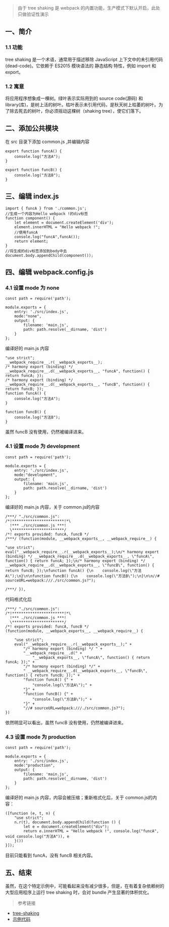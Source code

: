 
> 由于 tree shaking 是 webpack 的内置功能，生产模式下默认开启，此处只做验证性演示

## 一、简介

### 1.1 功能
tree shaking 是一个术语，通常用于描述移除 JavaScript 上下文中的未引用代码(dead-code)。它依赖于 ES2015 模块语法的 静态结构 特性，例如 import 和 export。

### 1.2 寓意
将应用程序想象成一棵树。绿叶表示实际用到的 source code(源码) 和 library(库)，是树上活的树叶。枯叶表示未引用代码，是秋天树上枯萎的树叶。为了除去死去的树叶，你必须摇动这棵树（shaking tree），使它们落下。

## 二、添加公共模块

在 src 目录下添加 common.js ,并编辑内容

```
export function funcA() {
    console.log("方法A");
}

export function funcB() {
    console.log("方法B");
}
```

## 三、编辑 index.js


```
import { funcA } from './common.js';
//生成一个内容为Hello webpack !的div标签
function component() {
    let element = document.createElement('div');
    element.innerHTML = "Hello webpack !";
    //使用funcA
    console.log("funcA",funcA());
    return element;
}
//将生成的div标签添加到body中去
document.body.appendChild(component());
```

## 四、编辑 webpack.config.js

### 4.1 设置 mode 为 none


```
const path = require('path');

module.exports = {
    entry: './src/index.js',
    mode:"none",
    output: {
        filename: 'main.js',
        path: path.resolve(__dirname, 'dist')
    }
};
```

编译好的 main.js 内容

```
"use strict";
__webpack_require__.r(__webpack_exports__);
/* harmony export (binding) */ __webpack_require__.d(__webpack_exports__, "funcA", function() { return funcA; });
/* harmony export (binding) */ __webpack_require__.d(__webpack_exports__, "funcB", function() { return funcB; });
function funcA() {
    console.log("方法A");
}

function funcB() {
    console.log("方法B");
}
```
虽然 funcB 没有使用，仍然被编译进来。

### 4.1 设置 mode 为 development


```
const path = require('path');

module.exports = {
    entry: './src/index.js',
    mode:"development",
    output: {
        filename: 'main.js',
        path: path.resolve(__dirname, 'dist')
    }
};
```

编译好的 main.js 内容，关于 common.js的内容

```
/***/ "./src/common.js":
/*!***********************!*\
  !*** ./src/common.js ***!
  \***********************/
/*! exports provided: funcA, funcB */
/***/ (function(module, __webpack_exports__, __webpack_require__) {

"use strict";
eval("__webpack_require__.r(__webpack_exports__);\n/* harmony export (binding) */ __webpack_require__.d(__webpack_exports__, \"funcA\", function() { return funcA; });\n/* harmony export (binding) */ __webpack_require__.d(__webpack_exports__, \"funcB\", function() { return funcB; });\nfunction funcA() {\n    console.log(\"方法A\");\n}\n\nfunction funcB() {\n    console.log(\"方法B\");\n}\n\n//# sourceURL=webpack:///./src/common.js?");

/***/ }),

```
代码格式化后

```
/***/ "./src/common.js":
/*!***********************!*\
  !*** ./src/common.js ***!
  \***********************/
/*! exports provided: funcA, funcB */
(function(module, __webpack_exports__, __webpack_require__) {

    "use strict";
    eval("__webpack_require__.r(__webpack_exports__);" +
        "/* harmony export (binding) */ " +
        "__webpack_require__.d(" +
            "__webpack_exports__, \"funcA\", function() { return funcA; });" +
        "/* harmony export (binding) */" +
        " __webpack_require__.d(__webpack_exports__, \"funcB\", function() { return funcB; });" +
        "function funcA() {" +
            "console.log(\"方法A\");" +
        "}" +
        "function funcB() {" +
            "console.log(\"方法B\");" +
        "}" +
        "//# sourceURL=webpack:///./src/common.js?");
})
```
依然明显可以看出，虽然 funcB 没有使用，仍然被编译进来。

### 4.3 设置 mode 为 production


```
const path = require('path');

module.exports = {
    entry: './src/index.js',
    mode:"production",
    output: {
        filename: 'main.js',
        path: path.resolve(__dirname, 'dist')
    }
};
```

编译好的 main.js 内容，内容会被压缩；重新格式化后，关于 common.js的内容：

```
([function (e, t, n) {
    "use strict";
    n.r(t), document.body.appendChild(function () {
        let e = document.createElement("div");
        return e.innerHTML = "Hello webpack !", console.log("funcA", void console.log("方法A")), e
    }())
}]);
```
目前只能看到 funcA，没有 funcB 相关内容。

## 五、结束

虽然，在这个特定示例中，可能看起来没有减少很多，但是，在有着复杂依赖树的大型应用程序上运行 tree shaking 时，会对 bundle 产生显著的体积优化。

> 参考链接
- [tree-shaking](https://webpack.docschina.org/guides/tree-shaking/)
- [示例代码](https://github.com/1071942338/WebpackStudyNotes/tree/master/13-%20webpack%20tree%20shaking)

